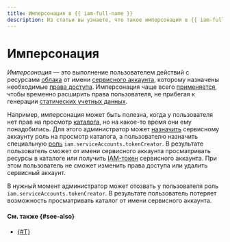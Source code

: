 ```yaml
---
title: Имперсонация в {{ iam-full-name }}
description: Из статьи вы узнаете, что такое имперсонация в {{ iam-full-name }} и как ее использовать при управлении ресурсами {{ yandex-cloud }}.
---
```


# Имперсонация

_Имперсонация_ — это выполнение пользователем действий с ресурсами [облака](../../../resource-manager/concepts/resources-hierarchy.md#cloud) от имени [сервисного аккаунта](../users/service-accounts.md), которому назначены необходимые [права доступа](../access-control/roles.md). Имперсонация чаще всего [применяется](../../operations/sa/impersonate-sa.md), чтобы временно расширить права пользователя, не прибегая к генерации [статических учетных данных](../authorization/index.md).

Например, имперсонация может быть полезна, когда у пользователя нет прав на просмотр [каталога](../../../resource-manager/concepts/resources-hierarchy.md#folder), но на какое-то время они ему понадобились. Для этого администратор может [назначить](../../operations/sa/impersonate-sa.md) сервисному аккаунту роль на просмотр каталога, а пользователю назначить специальную [роль](../../security/index.md#iam-serviceAccounts-tokenCreator) `iam.serviceAccounts.tokenCreator`. В результате пользователь сможет от имени сервисного аккаунта просматривать ресурсы в каталоге или получить [IAM-токен](../authorization/iam-token.md) сервисного аккаунта. При этом пользователь не сможет изменить права доступа или удалить сервисный аккаунт.

В нужный момент администратор может отозвать у пользователя роль `iam.serviceAccounts.tokenCreator`. В результате пользователь потеряет возможность просматривать каталог от имени сервисного аккаунта.

#### См. также {#see-also}

* [{#T}](../../operations/sa/impersonate-sa.md)